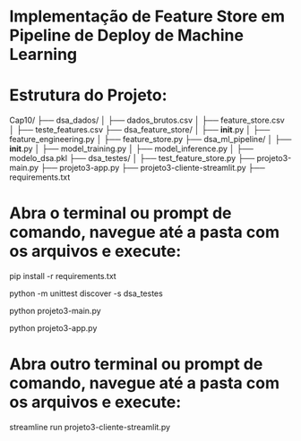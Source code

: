 # Implementação de Feature Store em Pipeline de Deploy de Machine Learning


# Estrutura do Projeto:

Cap10/
├── dsa_dados/
│   ├── dados_brutos.csv
│   ├── feature_store.csv
│   ├── teste_features.csv
├── dsa_feature_store/
│   ├── __init__.py
│   ├── feature_engineering.py
│   ├── feature_store.py
├── dsa_ml_pipeline/
│   ├── __init__.py
│   ├── model_training.py
│   ├── model_inference.py
│   ├── modelo_dsa.pkl
├── dsa_testes/
│   ├── test_feature_store.py
├── projeto3-main.py
├── projeto3-app.py
├── projeto3-cliente-streamlit.py
├── requirements.txt


# Abra o terminal ou prompt de comando, navegue até a pasta com os arquivos e execute:

pip install -r requirements.txt

python -m unittest discover -s dsa_testes

python projeto3-main.py

python projeto3-app.py


# Abra outro terminal ou prompt de comando, navegue até a pasta com os arquivos e execute:

streamline run projeto3-cliente-streamlit.py

